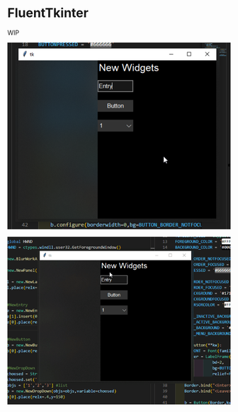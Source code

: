 # FluentTkinter

WIP

![a](https://github.com/Peticali/FluentTkinter/blob/main/Code_vRiC8Dpj5g.png?raw=true)


![a](https://github.com/Peticali/FluentTkinter/blob/main/nXldqhzhVx.gif?raw=true)
